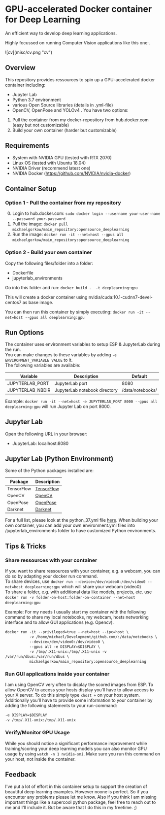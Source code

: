 # GPU-accelerated Docker container for Deep Learning
<p>An efficient way to develop deep learning applications.</p>
<p>Highly focussed on running Computer Vision applications like this one:.<p>
![cv](misc/cv.png "cv")

## Overview
This repository provides ressources to spin up a GPU-accelerated docker
container including:
* Jupyter Lab
* Python 3.7 environment
* various Open Source libraries (details in .yml-file)
* OpenCV, OpenPose and YOLOv4
.
You have two options:
1. Pull the container from my docker-repository from hub.docker.com (easy but not customizable)
2. Build your own container (harder but customizable)

## Requirements
* System with NVIDIA GPU (tested with RTX 2070)
* Linux OS (tested with Ubuntu 18.04)
* NVIDIA Driver (recommend latest one)
* NVIDIA Docker (https://github.com/NVIDIA/nvidia-docker)

## Container Setup
### Option 1 - Pull the container from my repository
0. Login to hub.docker.com: `sudo docker login --username your-user-name --password your-password`
1. Pull the image: `docker pull michaelgorkow/main_repository:opensource_deeplearning`
2. Run the image: `docker run -it --net=host --gpus all michaelgorkow/main_repository:opensource_deeplearning`

### Option 2 - Build your own container
Copy the following files/folder into a folder:
* Dockerfile
* jupyterlab_environments

Go into this folder and run: 
`docker build .  -t deeplearning:gpu`

This will create a docker container using nvidia/cuda:10.1-cudnn7-devel-centos7 as base image.<br>

You can then run this container by simply executing: `docker run -it --net=host --gpus all deeplearning:gpu`

## Run Options
The container uses environment variables to setup ESP & JupyterLab during the run.<br>
You can make changes to these variables by adding `-e ENVIRONMENT_VARIABLE VALUE` to it.<br>
The following variables are available:<br>

| Variable | Description | Default |
| ------ | ------ | ------ |
| JUPYTERLAB_PORT | JupyterLab port | 8080 |
| JUPYTERLAB_NBDIR | JupyterLab notebook directory | /data/notebooks/ |

Example: `docker run -it --net=host -e JUPYTERLAB_PORT 8000 --gpus all deeplearning:gpu` will run Jupyter Lab on port 8000.

## Jupyter Lab
Open the following URL in your browser:
* JupyterLab: localhost:8080

## Jupyter Lab (Python Environment)
Some of the Python packages installed are:<br>

| Package | Description |
| ------ | ------ |
| TensorFlow | [TensorFlow](https://github.com/tensorflow/tensorflow) |
| OpenCV | [OpenCV](https://github.com/opencv/opencv) |
| OpenPose | [OpenPose](https://github.com/CMU-Perceptual-Computing-Lab/openpose) |
| Darknet | [Darknet](https://github.com/AlexeyAB/darknet) |

For a full list, please look at the python_37.yml file [here]().
When building your own container, you can add your own environment.yml files into /jupyterlab_environments folder to have customized Python environments.

## Tips & Tricks
### Share ressources with your container
If you want to share ressources with your container, e.g. a webcam, you can do so by adapting your docker run command.<br>
To share devices, use `docker run --device=/dev/video0:/dev/video0 --net=host deeplearning:gpu` which will share your webcam (video0)<br>
To share a folder, e.g. with additional data like models, projects, etc. use `docker run -v folder-on-host:folder-on-container --net=host deeplearning:gpu`

Example: For my needs I usually start my container with the following command to share my local notebooks, my webcam, hosts networking interface and to allow GUI applications (e.g. Opencv).<br>
```
docker run -it --privileged=true --net=host --ipc=host \
           -v /home/michael/Development/github.com/:/data/notebooks \
           --device=/dev/video0:/dev/video0 \
           --gpus all -e DISPLAY=$DISPLAY \
           -v /tmp/.X11-unix:/tmp/.X11-unix -v /var/run/dbus:/var/run/dbus \
           michaelgorkow/main_repository:opensource_deeplearning
```

### Run GUI applications inside your container
I am using OpenCV very often to display the scored images from ESP. To allow OpenCV to access your hosts display you'll have to allow access to your X server.
To do this simply type `xhost +` on your host system.
Additionally you'll have to provide some information to your container by adding the following statements to your run-command:<br>
```
-e DISPLAY=$DISPLAY
-v /tmp/.X11-unix:/tmp/.X11-unix
```

### Verify/Monitor GPU Usage
While you should notice a significant performance improvement while training/scoring your deep learning models you can also monitor GPU usage by using `watch -n 1 nvidia-smi`.
Make sure you run this command on your host, not inside the container.

## Feedback
I've put a lot of effort in this container setup to support the creation of beautiful deep learning examples.
However noone is perfect. So if you encounter any problems please let me know.
Also if you think I am missing important things like a supercool python package, feel free to reach out to me and I'll include it. But be aware that I do this in my freetime. ;)

